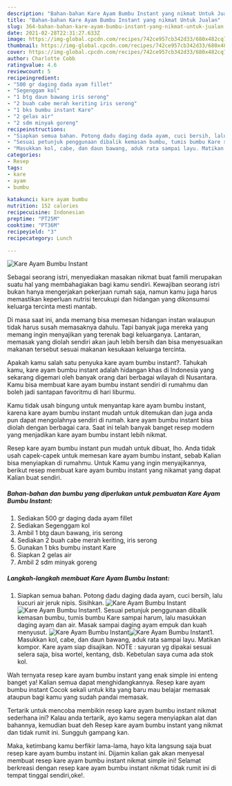 ```yaml
---
description: "Bahan-bahan Kare Ayam Bumbu Instant yang nikmat Untuk Jualan"
title: "Bahan-bahan Kare Ayam Bumbu Instant yang nikmat Untuk Jualan"
slug: 364-bahan-bahan-kare-ayam-bumbu-instant-yang-nikmat-untuk-jualan
date: 2021-02-28T22:31:27.633Z
image: https://img-global.cpcdn.com/recipes/742ce957cb342d33/680x482cq70/kare-ayam-bumbu-instant-foto-resep-utama.jpg
thumbnail: https://img-global.cpcdn.com/recipes/742ce957cb342d33/680x482cq70/kare-ayam-bumbu-instant-foto-resep-utama.jpg
cover: https://img-global.cpcdn.com/recipes/742ce957cb342d33/680x482cq70/kare-ayam-bumbu-instant-foto-resep-utama.jpg
author: Charlotte Cobb
ratingvalue: 4.6
reviewcount: 5
recipeingredient:
- "500 gr daging dada ayam fillet"
- "Segenggam kol"
- "1 btg daun bawang iris serong"
- "2 buah cabe merah keriting iris serong"
- "1 bks bumbu instant Kare"
- "2 gelas air"
- "2 sdm minyak goreng"
recipeinstructions:
- "Siapkan semua bahan. Potong dadu daging dada ayam, cuci bersih, lalu kucuri air jeruk nipis. Sisihkan."
- "Sesuai petunjuk penggunaan dibalik kemasan bumbu, tumis bumbu Kare sampai harum, lalu masukkan daging ayam dan air. Masak sampai daging ayam empuk dan kuah menyusut."
- "Masukkan kol, cabe, dan daun bawang, aduk rata sampai layu. Matikan kompor. Kare ayam siap disajikan. NOTE : sayuran yg dipakai sesuai selera saja, bisa wortel, kentang, dsb. Kebetulan saya cuma ada stok kol."
categories:
- Resep
tags:
- kare
- ayam
- bumbu

katakunci: kare ayam bumbu 
nutrition: 152 calories
recipecuisine: Indonesian
preptime: "PT25M"
cooktime: "PT36M"
recipeyield: "3"
recipecategory: Lunch

---
```



![Kare Ayam Bumbu Instant](https://img-global.cpcdn.com/recipes/742ce957cb342d33/680x482cq70/kare-ayam-bumbu-instant-foto-resep-utama.jpg)

Sebagai seorang istri, menyediakan masakan nikmat buat famili merupakan suatu hal yang membahagiakan bagi kamu sendiri. Kewajiban seorang istri bukan hanya mengerjakan pekerjaan rumah saja, namun kamu juga harus memastikan keperluan nutrisi tercukupi dan hidangan yang dikonsumsi keluarga tercinta mesti mantab.

Di masa  saat ini, anda memang bisa memesan hidangan instan walaupun tidak harus susah memasaknya dahulu. Tapi banyak juga mereka yang memang ingin menyajikan yang terenak bagi keluarganya. Lantaran, memasak yang diolah sendiri akan jauh lebih bersih dan bisa menyesuaikan makanan tersebut sesuai makanan kesukaan keluarga tercinta. 



Apakah kamu salah satu penyuka kare ayam bumbu instant?. Tahukah kamu, kare ayam bumbu instant adalah hidangan khas di Indonesia yang sekarang digemari oleh banyak orang dari berbagai wilayah di Nusantara. Kamu bisa membuat kare ayam bumbu instant sendiri di rumahmu dan boleh jadi santapan favoritmu di hari liburmu.

Kamu tidak usah bingung untuk menyantap kare ayam bumbu instant, karena kare ayam bumbu instant mudah untuk ditemukan dan juga anda pun dapat mengolahnya sendiri di rumah. kare ayam bumbu instant bisa diolah dengan berbagai cara. Saat ini telah banyak banget resep modern yang menjadikan kare ayam bumbu instant lebih nikmat.

Resep kare ayam bumbu instant pun mudah untuk dibuat, lho. Anda tidak usah capek-capek untuk memesan kare ayam bumbu instant, sebab Kalian bisa menyiapkan di rumahmu. Untuk Kamu yang ingin menyajikannya, berikut resep membuat kare ayam bumbu instant yang nikamat yang dapat Kalian buat sendiri.

<!--inarticleads1-->

##### Bahan-bahan dan bumbu yang diperlukan untuk pembuatan Kare Ayam Bumbu Instant:

1. Sediakan 500 gr daging dada ayam fillet
1. Sediakan Segenggam kol
1. Ambil 1 btg daun bawang, iris serong
1. Sediakan 2 buah cabe merah keriting, iris serong
1. Gunakan 1 bks bumbu instant Kare
1. Siapkan 2 gelas air
1. Ambil 2 sdm minyak goreng




<!--inarticleads2-->

##### Langkah-langkah membuat Kare Ayam Bumbu Instant:

1. Siapkan semua bahan. Potong dadu daging dada ayam, cuci bersih, lalu kucuri air jeruk nipis. Sisihkan.
<img src="https://img-global.cpcdn.com/steps/2e723128f6c27ce5/160x128cq70/kare-ayam-bumbu-instant-langkah-memasak-1-foto.jpg" alt="Kare Ayam Bumbu Instant"><img src="https://img-global.cpcdn.com/steps/7a2d5aae388752c9/160x128cq70/kare-ayam-bumbu-instant-langkah-memasak-1-foto.jpg" alt="Kare Ayam Bumbu Instant">1. Sesuai petunjuk penggunaan dibalik kemasan bumbu, tumis bumbu Kare sampai harum, lalu masukkan daging ayam dan air. Masak sampai daging ayam empuk dan kuah menyusut.
<img src="https://img-global.cpcdn.com/steps/9b503c23cb9bf54f/160x128cq70/kare-ayam-bumbu-instant-langkah-memasak-2-foto.jpg" alt="Kare Ayam Bumbu Instant"><img src="https://img-global.cpcdn.com/steps/f69a41f131ec043c/160x128cq70/kare-ayam-bumbu-instant-langkah-memasak-2-foto.jpg" alt="Kare Ayam Bumbu Instant">1. Masukkan kol, cabe, dan daun bawang, aduk rata sampai layu. Matikan kompor. Kare ayam siap disajikan. NOTE : sayuran yg dipakai sesuai selera saja, bisa wortel, kentang, dsb. Kebetulan saya cuma ada stok kol.




Wah ternyata resep kare ayam bumbu instant yang enak simple ini enteng banget ya! Kalian semua dapat menghidangkannya. Resep kare ayam bumbu instant Cocok sekali untuk kita yang baru mau belajar memasak ataupun bagi kamu yang sudah pandai memasak.

Tertarik untuk mencoba membikin resep kare ayam bumbu instant nikmat sederhana ini? Kalau anda tertarik, ayo kamu segera menyiapkan alat dan bahannya, kemudian buat deh Resep kare ayam bumbu instant yang nikmat dan tidak rumit ini. Sungguh gampang kan. 

Maka, ketimbang kamu berfikir lama-lama, hayo kita langsung saja buat resep kare ayam bumbu instant ini. Dijamin kalian gak akan menyesal membuat resep kare ayam bumbu instant nikmat simple ini! Selamat berkreasi dengan resep kare ayam bumbu instant nikmat tidak rumit ini di tempat tinggal sendiri,oke!.

